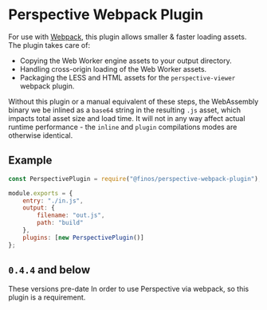 # Perspective Webpack Plugin

For use with [Webpack](https://webpack.js.org/), this plugin allows smaller
& faster loading assets.  The plugin takes care of:

* Copying the Web Worker engine assets to your output directory.
* Handling cross-origin loading of the Web Worker assets.
* Packaging the LESS and HTML assets for the `perspective-viewer` webpack plugin.

Without this plugin or a manual equivalent of these steps, the WebAssembly
binary we be inlined as a `base64` string in the resulting `.js` asset, which
impacts total asset size and load time.  It will not in any way affect actual
runtime performance - the `inline` and `plugin` compilations modes are
otherwise identical.

## Example

```javascript
const PerspectivePlugin = require("@finos/perspective-webpack-plugin");

module.exports = {
    entry: "./in.js",
    output: {
        filename: "out.js",
        path: "build"
    },
    plugins: [new PerspectivePlugin()]
};
```

## `0.4.4` and below

These versions pre-date In order to use Perspective via webpack, so this
plugin is a requirement.

